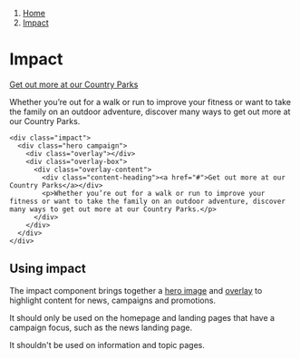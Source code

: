 1.  [Home](/design/overview)
2.  [Impact](#)

# Impact

<div class="impact">
  <div class="hero campaign">
    <div class="overlay"></div>
    <div class="overlay-box">
      <div class="overlay-content">
        <div class="content-heading"><a href="#">Get out more at our Country Parks</a></div>
        <p>Whether you’re out for a walk or run to improve your fitness or want to take the family on an outdoor adventure, discover many ways to get out more at our Country Parks.</p>
      </div>
    </div>
  </div>
</div>

    <div class="impact">
      <div class="hero campaign">
        <div class="overlay"></div>
        <div class="overlay-box">
          <div class="overlay-content">
            <div class="content-heading"><a href="#">Get out more at our Country Parks</a></div>
            <p>Whether you’re out for a walk or run to improve your fitness or want to take the family on an outdoor adventure, discover many ways to get out more at our Country Parks.</p>
          </div>
        </div>
      </div>
    </div>

## Using impact

The impact component brings together a <a href="/elements/hero">hero image</a> and <a href="/elements/overlay">overlay</a> to highlight content for news, campaigns and promotions.

It should only be used on the homepage and landing pages that have a campaign focus, such as the news landing page.

It shouldn't be used on information and topic pages.
